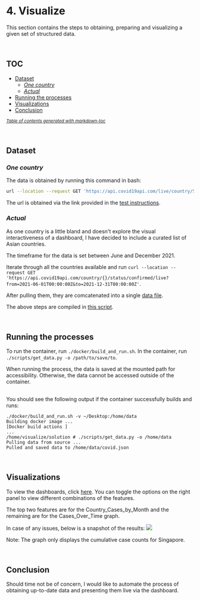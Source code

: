 # 4. Visualize
This section contains the steps to obtaining, preparing and visualizing a given set of structured data.

<br>

## TOC
- [Dataset](#dataset)
  * [_One country_](#-one-country-)
  * [_Actual_](#-actual-)
- [Running the processes](#running-the-processes)
- [Visualizations](#visualizations)
- [Conclusion](#conclusion)

<small><i><a href='http://ecotrust-canada.github.io/markdown-toc/'>Table of contents generated with markdown-toc</a></i></small>

<br>

## Dataset
### _One country_
The data is obtained by running this command in bash:
```bash
url --location --request GET 'https://api.covid19api.com/live/country/Singapore/status/confirmed' >> Desktop/gitlab/Tech_Test/Charts_API/data.json
```

The url is obtained via the link provided in the [test instructions](../README.md).

### _Actual_
As one country is a little bland and doesn't explore the visual interactiveness of a dashboard, I have decided to include a curated list of Asian countries.

The timeframe for the data is set between June and December 2021.

Iterate through all the countries available and run `curl --location --request GET 'https://api.covid19api.com/country/{}/status/confirmed/live?from=2021-06-01T00:00:00Z&to=2021-12-31T00:00:00Z'`. 

After pulling them, they are comcatenated into a single [data file](solution/data/covid.json).

The above steps are compiled in [this script](solution/scripts/get_data.py).

<br>

## Running the processes
To run the container, run `./docker/build_and_run.sh`.
In the container, run `./scripts/get_data.py -o /path/to/save/to`.

When running the process, the data is saved at the mounted path for accessibility. Otherwise, the data cannot be accessed outside of the container.

##
You should see the following output if the container successfully builds and runs:
```
./docker/build_and_run.sh -v ~/Desktop:/home/data
Building docker image ... 
[Docker build actions ]
...                                           
/home/visualize/solution # ./scripts/get_data.py -o /home/data
Pulling data from source ...
Pulled and saved data to /home/data/covid.json
```

<br>

## Visualizations
To view the dashboards, click [here](https://public.tableau.com/views/Covid_Cases_16421503078820/Covid_Dashboard?:language=en-US&publish=yes&:display_count=n&:origin=viz_share_link). You can toggle the options on the right panel to view different combinations of the features.

The top two features are for the Country_Cases_by_Month and the remaining are for the Cases_Over_Time graph.

In case of any issues, below is a snapshot of the results:
![](../misc/covid_dashboard.png)

Note: The graph only displays the cumulative case counts for Singapore.

<br>

## Conclusion
Should time not be of concern, I would like to automate the process of obtaining up-to-date data and presenting them live via the dashboard.